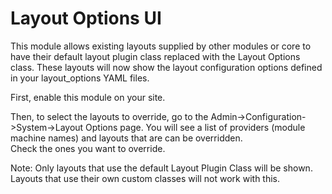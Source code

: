 Layout Options UI
=================

This module allows existing layouts supplied by other modules or core to have
their default layout plugin class replaced with the Layout Options class.
These layouts will now show the layout configuration options defined in 
your layout_options YAML files.

First, enable this module on your site.

Then, to select the layouts to override, go to the 
Admin->Configuration->System->Layout Options page.  You will see a list of 
providers (module machine names) and layouts that are can be overridden.  
Check the ones you want to override.

Note: Only layouts that use the default Layout Plugin Class will be shown. 
Layouts that use their own custom classes will not work with this.  
